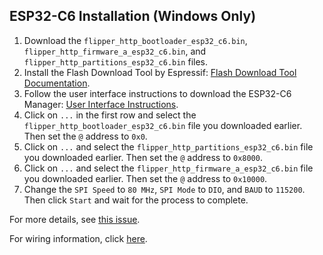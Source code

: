 ## ESP32-C6 Installation (Windows Only)

1. Download the `flipper_http_bootloader_esp32_c6.bin`, `flipper_http_firmware_a_esp32_c6.bin`, and `flipper_http_partitions_esp32_c6.bin` files.
2. Install the Flash Download Tool by Espressif: [Flash Download Tool Documentation](https://docs.espressif.com/projects/esp-test-tools/en/latest/esp32/production_stage/tools/flash_download_tool.html).
3. Follow the user interface instructions to download the ESP32-C6 Manager: [User Interface Instructions](https://docs.espressif.com/projects/esp-test-tools/en/latest/esp32/production_stage/tools/flash_download_tool.html#user-interface).
4. Click on `...` in the first row and select the `flipper_http_bootloader_esp32_c6.bin` file you downloaded earlier. Then set the `@` address to `0x0`.
5. Click on `...` and select the `flipper_http_partitions_esp32_c6.bin` file you downloaded earlier. Then set the `@` address to `0x8000`.
6. Click on `...` and select the `flipper_http_firmware_a_esp32_c6.bin` file you downloaded earlier. Then set the `@` address to `0x10000`.
7. Change the `SPI Speed` to `80 MHz`, `SPI Mode` to `DIO`, and `BAUD` to `115200`. Then click `Start` and wait for the process to complete.

For more details, see [this issue](https://github.com/jblanked/FlipperHTTP/issues/3#issuecomment-2574077289).

For wiring information, click [here](https://github.com/jblanked/FlipperHTTP?tab=readme-ov-file#wiring).
